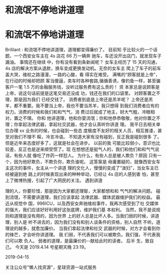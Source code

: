 # 和流氓不停地讲道理

# 和流氓不停地讲道理

Brililant : 和流氓不停地讲道理，道理都变得廉价了。 目前知 乎比较火的一个话题，一个西安女车主在 4s 店花 66 万一辆奔 驰车，车还没开出店门，就发现车子漏油。 事情还在继续 中，你有没有看到条新闻呢？ 女车主经历了 15 天的沟通，4s 店的解决方案从退款，换车变成更换发动机。无奈的女车主 爬上了车子的前车盖大哭，维权之路漫漫，一路的心酸，看 得实在难受。 满嘴的“顾客就是上帝”，在行动的时候却把顾 客当傻逼，卖车时各种套路,循循善诱，像钓鱼一样，甚至骗 客户一笔 1.5 万的金融服务钱，没听过服务费有这么贵的！ 资 本家总是说顾客是上帝，说这句话前提是这笔交易还没成 功，钱还在我们的口袋里。 对顾客置之不理，那是因为我们 已经交钱了。 消费者到底是上帝还是羔羊呢？ 上帝还是羔 羊，都不重要。我不要当上帝，我也不要当羔羊，我只想得 到我们消费者应有的权力。消费的时候和我们和和气气，消 费过后就成了地主，财大气粗，冷眼相对，置之不理。 你和 他讲道理，他和你耍流氓；你和他恭恭敬敬，他对你置之不 理；你拿起法律武器，拿起社交武器，他才会认真听你讲道 理。 我平日去相关单位办理 xx 业务的时候，也会碰到一些态 度极度不友好的相关人员，相互推诿，甚至对我们不理不 睬，冷言冷语。 不知道大家有没有碰到，反正我是碰到很多 了。但是近年来态度好多了，这就是社会在进步。 以前的我 可能比较弱小，意识也比较差，反正也是逆来顺受惯了。现 在想想还是挺气人的，我们和他们和和气气说话，有些人就 像吃了炸药一样怼人。 为什么，有些人总是被人欺负？原因 只有一个，因为他好欺负，不欺负你，欺负谁呢。 这答案是 毋庸置疑的，就像西安女车主这次的事件，女主从一个讲道 理的文化人，慢慢的变成了“泼妇”，当女车主已经被逼到绝 路上的时候表现出来的种种举动，已经让 4s 店的人感到害 怕，甚至上了微博热搜，引起了广大网民的关注。 遇到讲道

理的人，你要珍惜，那是因为大家都还理智，大家都想和和 气气的解决问题。 碰到流氓，不需要讲道理，我们应该拿起 法律武器、媒体武器维护我们的权益。 最近从视觉中 国，996ICU，以及西安女奔驰维权事件，我再次感受到了社 交媒体的强大，我们应该好好利用好这张底牌，维护我们基 本权利。 当然，我不是说规则和道理是没有用的，因为世界 上的好人总是比坏人多。当我们弱的时候，讲道理，别人是 听不进去的，因为我们没有和别人谈条件的资格，别人自然 不听。道理说的越多，就愈加廉价。 当我们拿起法律和社交 武器的时候，对方才会看到你的锋芒，才会听你讲道理。 我 们弱，不代表我们可以被欺负。我们强，不代表我们可以欺 负人。 弱者的道理，是最廉价的--献给此时的读者。 后半 生，致自己。 今天是 2019.4.14 号星期天晚 23:19。

2019-04-15

关注公众号"懒人找资源"，星球资源一站式服务
